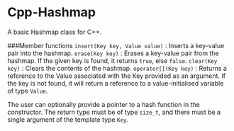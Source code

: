 # Cpp-Hashmap
A basic Hashmap class for C++.

###Member functions
`insert(Key key, Value value)` : Inserts a key-value pair into the hashmap.
`erase(Key key)` : Erases a key-value pair from the hashmap. If the given key is found, it returns `true`, else `false`.
`clear(Key key)` : Clears the contents of the hashmap.
`operator[](Key key)` : Returns a reference to the Value associated with the Key provided as an argument. If the key is not found, it will return a reference to a value-initialised variable of type `Value`.

The user can optionally provide a pointer to a hash function in the constructor. The return type must be of type `size_t`, and there must be a single argument of the template type `Key`.